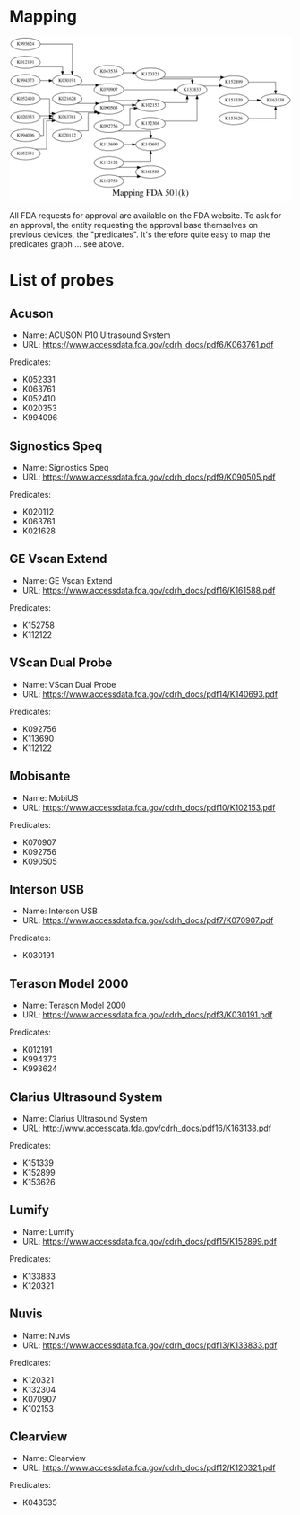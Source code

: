 # Mapping

![](/include/fda.gov/fda.svg)

All FDA requests for approval are available on the FDA website. To ask for an approval, the entity requesting the approval base themselves on previous devices, the "predicates". It's therefore quite easy to map the predicates graph ... see above.

# List of probes

## Acuson

* Name: ACUSON P10 Ultrasound  System
* URL: https://www.accessdata.fda.gov/cdrh_docs/pdf6/K063761.pdf

Predicates:

* K052331
* K063761
* K052410 
* K020353
* K994096

## Signostics Speq

* Name: Signostics Speq
* URL: https://www.accessdata.fda.gov/cdrh_docs/pdf9/K090505.pdf

Predicates:

* K020112
* K063761
* K021628


## GE Vscan Extend

* Name: GE Vscan Extend
* URL: https://www.accessdata.fda.gov/cdrh_docs/pdf16/K161588.pdf

Predicates:

* K152758
* K112122

## VScan Dual Probe

* Name: VScan Dual Probe
* URL: https://www.accessdata.fda.gov/cdrh_docs/pdf14/K140693.pdf

Predicates:

* K092756
* K113690
* K112122


## Mobisante

* Name: MobiUS
* URL: https://www.accessdata.fda.gov/cdrh_docs/pdf10/K102153.pdf

Predicates: 

* K070907
* K092756
* K090505

## Interson USB

* Name: Interson USB
* URL: https://www.accessdata.fda.gov/cdrh_docs/pdf7/K070907.pdf

Predicates: 

* K030191



## Terason Model  2000

* Name: Terason Model  2000
* URL: https://www.accessdata.fda.gov/cdrh_docs/pdf3/K030191.pdf

Predicates: 

* K012191 
* K994373
* K993624


## Clarius Ultrasound System

* Name: Clarius Ultrasound System
* URL: http://www.accessdata.fda.gov/cdrh_docs/pdf16/K163138.pdf

Predicates: 

* K151339
* K152899
* K153626

## Lumify

* Name: Lumify
* URL: https://www.accessdata.fda.gov/cdrh_docs/pdf15/K152899.pdf

Predicates: 

* K133833
* K120321

## Nuvis

* Name: Nuvis
* URL: https://www.accessdata.fda.gov/cdrh_docs/pdf13/K133833.pdf

Predicates:

* K120321
* K132304
* K070907
* K102153


## Clearview

* Name: Clearview
* URL: https://www.accessdata.fda.gov/cdrh_docs/pdf12/K120321.pdf

Predicates:

* K043535
